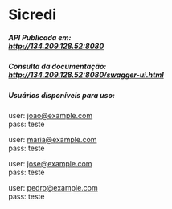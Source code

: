 # Sicredi
##### API Publicada em: <br> http://134.209.128.52:8080

##### Consulta da documentação: <br> http://134.209.128.52:8080/swagger-ui.html

##### Usuários disponíveis para uso:
user: joao@example.com <br>
pass: teste

user: maria@example.com <br>
pass: teste

user: jose@example.com <br>
pass: teste

user: pedro@example.com <br>
pass: teste